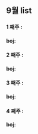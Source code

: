 ## 9월 list

#### **1 째주 :**
**boj:**  

#### **2 째주 :** 

**boj:**  

#### **3 째주 :**

**boj:**  


#### **4 째주 :** 
**boj:**   

